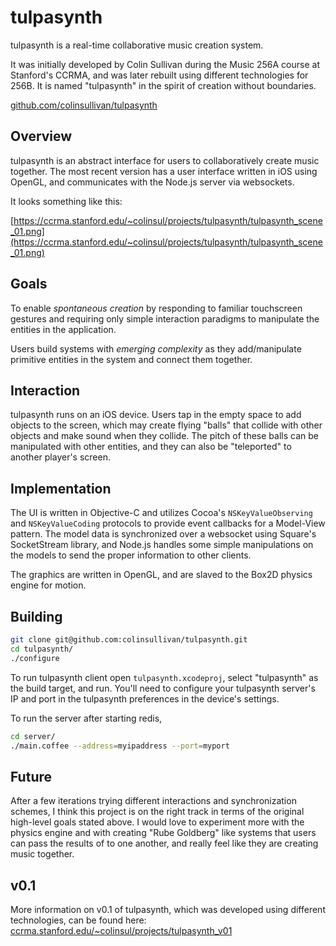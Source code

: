 # tulpasynth

tulpasynth is a real-time collaborative music creation system.


It was initially developed by Colin Sullivan during the Music 256A course at Stanford's CCRMA, and was later rebuilt using different technologies for 256B.  It is named "tulpasynth" in the spirit of creation without boundaries.

[github.com/colinsullivan/tulpasynth](https://github.com/colinsullivan/tulpasynth)

## Overview
tulpasynth is an abstract interface for users to collaboratively create music together.  The most recent version has a user interface written in iOS using OpenGL, and communicates with the Node.js server via websockets.

It looks something like this:

[https://ccrma.stanford.edu/~colinsul/projects/tulpasynth/tulpasynth_scene_01.png](https://ccrma.stanford.edu/~colinsul/projects/tulpasynth/tulpasynth_scene_01.png)

## Goals
To enable _spontaneous creation_ by responding to familiar touchscreen gestures and requiring only simple interaction paradigms to manipulate the entities in the application.

Users build systems with _emerging complexity_ as they add/manipulate primitive entities in the system and connect them together.

## Interaction
tulpasynth runs on an iOS device.  Users tap in the empty space to add objects to the screen, which may create flying "balls" that collide with other objects and make sound when they collide.  The pitch of these balls can be manipulated with other entities, and they can also be "teleported" to another player's screen.

## Implementation
The UI is written in Objective-C and utilizes Cocoa's `NSKeyValueObserving` and `NSKeyValueCoding` protocols to provide event callbacks for a Model-View pattern.  The model data is synchronized over a websocket using Square's SocketStream library, and Node.js handles some simple manipulations on the models to send the proper information to other clients.

The graphics are written in OpenGL, and are slaved to the Box2D physics engine for motion.

## Building

```bash
git clone git@github.com:colinsullivan/tulpasynth.git
cd tulpasynth/
./configure
```

To run tulpasynth client open `tulpasynth.xcodeproj`, select "tulpasynth" as the build target, and run.  You'll need to configure your tulpasynth server's IP and port in the tulpasynth preferences in the device's settings.

To run the server after starting redis,

```bash
cd server/
./main.coffee --address=myipaddress --port=myport
```

## Future
After a few iterations trying different interactions and synchronization schemes, I think this project is on the right track in terms of the original high-level goals stated above.  I would love to experiment more with the physics engine and with creating  "Rube Goldberg" like systems that users can pass the results of to one another, and really feel like they are creating music together.

## v0.1
More information on v0.1 of tulpasynth, which was developed using different technologies, can be found here: [ccrma.stanford.edu/~colinsul/projects/tulpasynth_v01](http://ccrma.stanford.edu/~colinsul/projects/tulpasynth_v01)